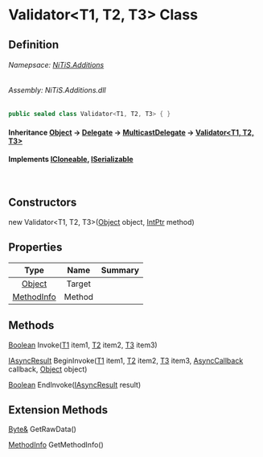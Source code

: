# Validator&#60;T1, T2, T3&#62; Class
## Definition

###### Namepsace: [NiTiS.Additions](https://nitis-dev.github.io/NiTiSLibsWiki/Namespaces/NiTiS.Additions)
###### Assembly: NiTiS.Additions.dll

#### 
```c#
public sealed class Validator<T1, T2, T3> { }
```
#### Inheritance [Object](https://docs.microsoft.com/dotnet/api/system.object) &#8594; [Delegate](https://docs.microsoft.com/dotnet/api/system.delegate) &#8594; [MulticastDelegate](https://docs.microsoft.com/dotnet/api/system.multicastdelegate) &#8594; [Validator&#60;T1, T2, T3&#62;](https://nitis-dev.github.io/NiTiSLibsWiki/NiTiS/Additions/Validator-3)  
#### Implements [ICloneable](https://docs.microsoft.com/dotnet/api/system.icloneable), [ISerializable](https://docs.microsoft.com/dotnet/api/system.runtime.serialization.iserializable)

<br>

## Constructors
new Validator&#60;T1, T2, T3&#62;([Object](https://docs.microsoft.com/dotnet/api/system.object) object, [IntPtr](https://docs.microsoft.com/dotnet/api/system.intptr) method)  
  
## Properties
|Type|Name|Summary|
|:-:|:--:|:-|
|[Object](https://docs.microsoft.com/dotnet/api/system.object)|Target||
|[MethodInfo](https://docs.microsoft.com/dotnet/api/system.reflection.methodinfo)|Method||
  
  
## Methods
[Boolean](https://docs.microsoft.com/dotnet/api/system.boolean) Invoke([T1](https://nitis-dev.github.io/NiTiSLibsWiki/NiTiS/Additions/T1) item1, [T2](https://nitis-dev.github.io/NiTiSLibsWiki/NiTiS/Additions/T2) item2, [T3](https://nitis-dev.github.io/NiTiSLibsWiki/NiTiS/Additions/T3) item3)
    
  
[IAsyncResult](https://docs.microsoft.com/dotnet/api/system.iasyncresult) BeginInvoke([T1](https://nitis-dev.github.io/NiTiSLibsWiki/NiTiS/Additions/T1) item1, [T2](https://nitis-dev.github.io/NiTiSLibsWiki/NiTiS/Additions/T2) item2, [T3](https://nitis-dev.github.io/NiTiSLibsWiki/NiTiS/Additions/T3) item3, [AsyncCallback](https://docs.microsoft.com/dotnet/api/system.asynccallback) callback, [Object](https://docs.microsoft.com/dotnet/api/system.object) object)
    
  
[Boolean](https://docs.microsoft.com/dotnet/api/system.boolean) EndInvoke([IAsyncResult](https://docs.microsoft.com/dotnet/api/system.iasyncresult) result)
    
  
  
## Extension Methods
[Byte&](https://docs.microsoft.com/dotnet/api/system.byte&) GetRawData()  

[MethodInfo](https://docs.microsoft.com/dotnet/api/system.reflection.methodinfo) GetMethodInfo()  

  
